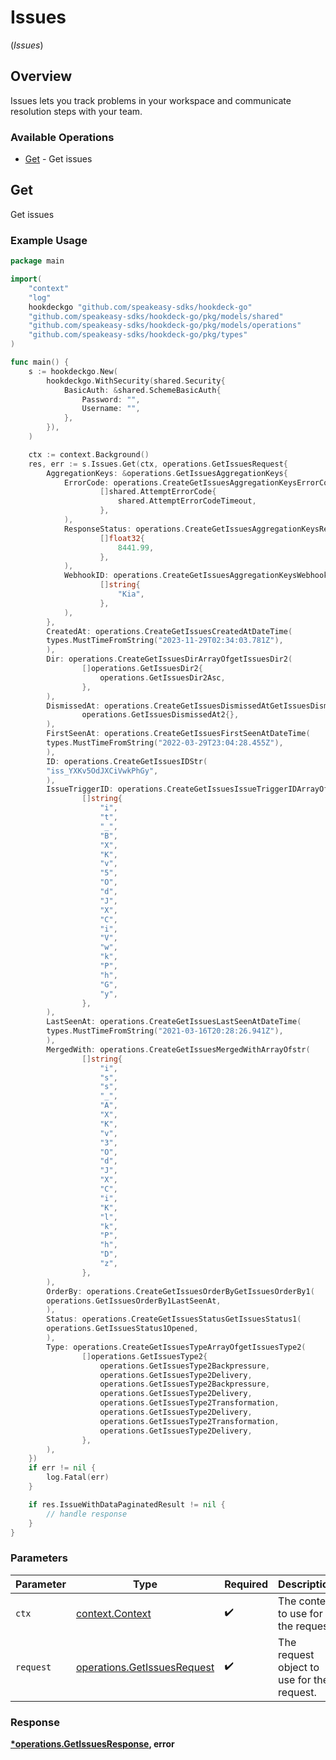 # Issues
(*Issues*)

## Overview

Issues lets you track problems in your workspace and communicate resolution steps with your team.

### Available Operations

* [Get](#get) - Get issues

## Get

Get issues

### Example Usage

```go
package main

import(
	"context"
	"log"
	hookdeckgo "github.com/speakeasy-sdks/hookdeck-go"
	"github.com/speakeasy-sdks/hookdeck-go/pkg/models/shared"
	"github.com/speakeasy-sdks/hookdeck-go/pkg/models/operations"
	"github.com/speakeasy-sdks/hookdeck-go/pkg/types"
)

func main() {
    s := hookdeckgo.New(
        hookdeckgo.WithSecurity(shared.Security{
            BasicAuth: &shared.SchemeBasicAuth{
                Password: "",
                Username: "",
            },
        }),
    )

    ctx := context.Background()
    res, err := s.Issues.Get(ctx, operations.GetIssuesRequest{
        AggregationKeys: &operations.GetIssuesAggregationKeys{
            ErrorCode: operations.CreateGetIssuesAggregationKeysErrorCodeArrayOfAttemptErrorCode(
                    []shared.AttemptErrorCode{
                        shared.AttemptErrorCodeTimeout,
                    },
            ),
            ResponseStatus: operations.CreateGetIssuesAggregationKeysResponseStatusArrayOffloat32(
                    []float32{
                        8441.99,
                    },
            ),
            WebhookID: operations.CreateGetIssuesAggregationKeysWebhookIDArrayOfstr(
                    []string{
                        "Kia",
                    },
            ),
        },
        CreatedAt: operations.CreateGetIssuesCreatedAtDateTime(
        types.MustTimeFromString("2023-11-29T02:34:03.781Z"),
        ),
        Dir: operations.CreateGetIssuesDirArrayOfgetIssuesDir2(
                []operations.GetIssuesDir2{
                    operations.GetIssuesDir2Asc,
                },
        ),
        DismissedAt: operations.CreateGetIssuesDismissedAtGetIssuesDismissedAt2(
                operations.GetIssuesDismissedAt2{},
        ),
        FirstSeenAt: operations.CreateGetIssuesFirstSeenAtDateTime(
        types.MustTimeFromString("2022-03-29T23:04:28.455Z"),
        ),
        ID: operations.CreateGetIssuesIDStr(
        "iss_YXKv5OdJXCiVwkPhGy",
        ),
        IssueTriggerID: operations.CreateGetIssuesIssueTriggerIDArrayOfstr(
                []string{
                    "i",
                    "t",
                    "_",
                    "B",
                    "X",
                    "K",
                    "v",
                    "5",
                    "O",
                    "d",
                    "J",
                    "X",
                    "C",
                    "i",
                    "V",
                    "w",
                    "k",
                    "P",
                    "h",
                    "G",
                    "y",
                },
        ),
        LastSeenAt: operations.CreateGetIssuesLastSeenAtDateTime(
        types.MustTimeFromString("2021-03-16T20:28:26.941Z"),
        ),
        MergedWith: operations.CreateGetIssuesMergedWithArrayOfstr(
                []string{
                    "i",
                    "s",
                    "s",
                    "_",
                    "A",
                    "X",
                    "K",
                    "v",
                    "3",
                    "O",
                    "d",
                    "J",
                    "X",
                    "C",
                    "i",
                    "K",
                    "l",
                    "k",
                    "P",
                    "h",
                    "D",
                    "z",
                },
        ),
        OrderBy: operations.CreateGetIssuesOrderByGetIssuesOrderBy1(
        operations.GetIssuesOrderBy1LastSeenAt,
        ),
        Status: operations.CreateGetIssuesStatusGetIssuesStatus1(
        operations.GetIssuesStatus1Opened,
        ),
        Type: operations.CreateGetIssuesTypeArrayOfgetIssuesType2(
                []operations.GetIssuesType2{
                    operations.GetIssuesType2Backpressure,
                    operations.GetIssuesType2Delivery,
                    operations.GetIssuesType2Backpressure,
                    operations.GetIssuesType2Delivery,
                    operations.GetIssuesType2Transformation,
                    operations.GetIssuesType2Delivery,
                    operations.GetIssuesType2Transformation,
                    operations.GetIssuesType2Delivery,
                },
        ),
    })
    if err != nil {
        log.Fatal(err)
    }

    if res.IssueWithDataPaginatedResult != nil {
        // handle response
    }
}
```

### Parameters

| Parameter                                                                  | Type                                                                       | Required                                                                   | Description                                                                |
| -------------------------------------------------------------------------- | -------------------------------------------------------------------------- | -------------------------------------------------------------------------- | -------------------------------------------------------------------------- |
| `ctx`                                                                      | [context.Context](https://pkg.go.dev/context#Context)                      | :heavy_check_mark:                                                         | The context to use for the request.                                        |
| `request`                                                                  | [operations.GetIssuesRequest](../../models/operations/getissuesrequest.md) | :heavy_check_mark:                                                         | The request object to use for the request.                                 |


### Response

**[*operations.GetIssuesResponse](../../models/operations/getissuesresponse.md), error**

